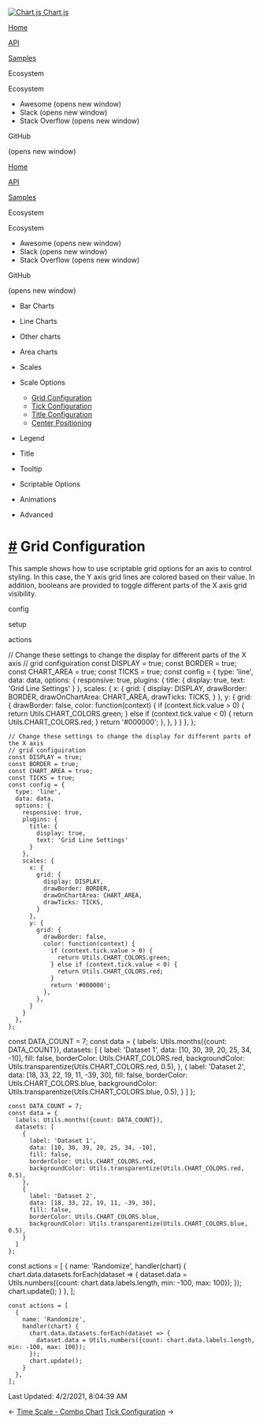 <a href="/docs/3.0.0/" class="home-link router-link-active"><img src="/docs/3.0.0/favicon.ico" alt="Chart.js" class="logo" /> <span class="site-name can-hide">Chart.js</span></a>

<a href="/docs/3.0.0/" class="nav-link">Home</a>

<a href="/docs/3.0.0/api/" class="nav-link">API</a>

<a href="/docs/3.0.0/samples/" class="nav-link router-link-active">Samples</a>

<span class="title">Ecosystem</span> <span class="arrow down"></span>

<span class="title">Ecosystem</span> <span class="arrow right"></span>

-   Awesome
    <span class="sr-only">(opens new window)</span>
-   Slack
    <span class="sr-only">(opens new window)</span>
-   Stack Overflow
    <span class="sr-only">(opens new window)</span>

GitHub

<span class="sr-only">(opens new window)</span>

<a href="/docs/3.0.0/" class="nav-link">Home</a>

<a href="/docs/3.0.0/api/" class="nav-link">API</a>

<a href="/docs/3.0.0/samples/" class="nav-link router-link-active">Samples</a>

<span class="title">Ecosystem</span> <span class="arrow down"></span>

<span class="title">Ecosystem</span> <span class="arrow right"></span>

-   Awesome
    <span class="sr-only">(opens new window)</span>
-   Slack
    <span class="sr-only">(opens new window)</span>
-   Stack Overflow
    <span class="sr-only">(opens new window)</span>

GitHub

<span class="sr-only">(opens new window)</span>

-   Bar Charts <span class="arrow right"></span>

-   Line Charts <span class="arrow right"></span>

-   Other charts <span class="arrow right"></span>

-   Area charts <span class="arrow right"></span>

-   Scales <span class="arrow right"></span>

-   Scale Options <span class="arrow down"></span>

    -   <a href="/docs/3.0.0/samples/scale-options/grid.html" class="active sidebar-link">Grid Configuration</a>
    -   <a href="/docs/3.0.0/samples/scale-options/ticks.html" class="sidebar-link">Tick Configuration</a>
    -   <a href="/docs/3.0.0/samples/scale-options/titles.html" class="sidebar-link">Title Configuration</a>
    -   <a href="/docs/3.0.0/samples/scale-options/center.html" class="sidebar-link">Center Positioning</a>

-   Legend <span class="arrow right"></span>

-   Title <span class="arrow right"></span>

-   Tooltip <span class="arrow right"></span>

-   Scriptable Options <span class="arrow right"></span>

-   Animations <span class="arrow right"></span>

-   Advanced <span class="arrow right"></span>

<a href="#grid-configuration" class="header-anchor">#</a> Grid Configuration
============================================================================

This sample shows how to use scriptable grid options for an axis to control styling. In this case, the Y axis grid lines are colored based on their value. In addition, booleans are provided to toggle different parts of the X axis grid visibility.

config

setup

actions

<a href="https://github.com/chartjs/Chart.js/blob/master/docs/samples/scale-options/grid.md" class="code-editor-tool fab fa-github fa-lg" title="View on GitHub"></a>

// Change these settings to change the display for different parts of the X axis // grid configuiration const DISPLAY = true; const BORDER = true; const CHART\_AREA = true; const TICKS = true; const config = { type: 'line', data: data, options: { responsive: true, plugins: { title: { display: true, text: 'Grid Line Settings' } }, scales: { x: { grid: { display: DISPLAY, drawBorder: BORDER, drawOnChartArea: CHART\_AREA, drawTicks: TICKS, } }, y: { grid: { drawBorder: false, color: function(context) { if (context.tick.value &gt; 0) { return Utils.CHART\_COLORS.green; } else if (context.tick.value &lt; 0) { return Utils.CHART\_COLORS.red; } return '\#000000'; }, }, } } }, };

    // Change these settings to change the display for different parts of the X axis
    // grid configuiration
    const DISPLAY = true;
    const BORDER = true;
    const CHART_AREA = true;
    const TICKS = true;
    const config = {
      type: 'line',
      data: data,
      options: {
        responsive: true,
        plugins: {
          title: {
            display: true,
            text: 'Grid Line Settings'
          }
        },
        scales: {
          x: {
            grid: {
              display: DISPLAY,
              drawBorder: BORDER,
              drawOnChartArea: CHART_AREA,
              drawTicks: TICKS,
            }
          },
          y: {
            grid: {
              drawBorder: false,
              color: function(context) {
                if (context.tick.value > 0) {
                  return Utils.CHART_COLORS.green;
                } else if (context.tick.value < 0) {
                  return Utils.CHART_COLORS.red;
                }
                return '#000000';
              },
            },
          }
        }
      },
    };

const DATA\_COUNT = 7; const data = { labels: Utils.months({count: DATA\_COUNT}), datasets: \[ { label: 'Dataset 1', data: \[10, 30, 39, 20, 25, 34, -10\], fill: false, borderColor: Utils.CHART\_COLORS.red, backgroundColor: Utils.transparentize(Utils.CHART\_COLORS.red, 0.5), }, { label: 'Dataset 2', data: \[18, 33, 22, 19, 11, -39, 30\], fill: false, borderColor: Utils.CHART\_COLORS.blue, backgroundColor: Utils.transparentize(Utils.CHART\_COLORS.blue, 0.5), } \] };

    const DATA_COUNT = 7;
    const data = {
      labels: Utils.months({count: DATA_COUNT}),
      datasets: [
        {
          label: 'Dataset 1',
          data: [10, 30, 39, 20, 25, 34, -10],
          fill: false,
          borderColor: Utils.CHART_COLORS.red,
          backgroundColor: Utils.transparentize(Utils.CHART_COLORS.red, 0.5),
        },
        {
          label: 'Dataset 2',
          data: [18, 33, 22, 19, 11, -39, 30],
          fill: false,
          borderColor: Utils.CHART_COLORS.blue,
          backgroundColor: Utils.transparentize(Utils.CHART_COLORS.blue, 0.5),
        }
      ]
    };

const actions = \[ { name: 'Randomize', handler(chart) { chart.data.datasets.forEach(dataset =&gt; { dataset.data = Utils.numbers({count: chart.data.labels.length, min: -100, max: 100}); }); chart.update(); } }, \];

    const actions = [
      {
        name: 'Randomize',
        handler(chart) {
          chart.data.datasets.forEach(dataset => {
            dataset.data = Utils.numbers({count: chart.data.labels.length, min: -100, max: 100});
          });
          chart.update();
        }
      },
    ];

<span class="prefix">Last Updated:</span> <span class="time">4/2/2021, 8:04:39 AM</span>

<span class="prev"> ← <a href="/docs/3.0.0/samples/scales/time-combo.html" class="prev">Time Scale - Combo Chart</a> </span> <span class="next"> [Tick Configuration](/docs/3.0.0/samples/scale-options/ticks.html) → </span>
